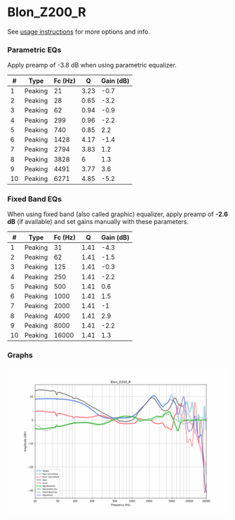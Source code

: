 # Blon_Z200_R
See [usage instructions](https://github.com/jaakkopasanen/AutoEq#usage) for more options and info.

### Parametric EQs
Apply preamp of -3.8 dB when using parametric equalizer.

|   # | Type    |   Fc (Hz) |    Q |   Gain (dB) |
|-----|---------|-----------|------|-------------|
|   1 | Peaking |        21 | 3.23 |        -0.7 |
|   2 | Peaking |        28 | 0.65 |        -3.2 |
|   3 | Peaking |        62 | 0.94 |        -0.9 |
|   4 | Peaking |       299 | 0.96 |        -2.2 |
|   5 | Peaking |       740 | 0.85 |         2.2 |
|   6 | Peaking |      1428 | 4.17 |        -1.4 |
|   7 | Peaking |      2794 | 3.83 |         1.2 |
|   8 | Peaking |      3828 | 6    |         1.3 |
|   9 | Peaking |      4491 | 3.77 |         3.6 |
|  10 | Peaking |      6271 | 4.85 |        -5.2 |

### Fixed Band EQs
When using fixed band (also called graphic) equalizer, apply preamp of **-2.6 dB** (if available) and set gains manually with these parameters.

|   # | Type    |   Fc (Hz) |    Q |   Gain (dB) |
|-----|---------|-----------|------|-------------|
|   1 | Peaking |        31 | 1.41 |        -4.3 |
|   2 | Peaking |        62 | 1.41 |        -1.5 |
|   3 | Peaking |       125 | 1.41 |        -0.3 |
|   4 | Peaking |       250 | 1.41 |        -2.2 |
|   5 | Peaking |       500 | 1.41 |         0.6 |
|   6 | Peaking |      1000 | 1.41 |         1.5 |
|   7 | Peaking |      2000 | 1.41 |        -1   |
|   8 | Peaking |      4000 | 1.41 |         2.9 |
|   9 | Peaking |      8000 | 1.41 |        -2.2 |
|  10 | Peaking |     16000 | 1.41 |         1.3 |

### Graphs
![](./Blon_Z200_R.png)
